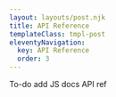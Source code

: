 ```yaml
---
layout: layouts/post.njk
title: API Reference
templateClass: tmpl-post
eleventyNavigation:
  key: API Reference
  order: 3
---
```


To-do add JS docs API ref
